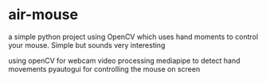 # air-mouse
a simple python project using OpenCV which uses hand moments to control your mouse. Simple but sounds very interesting

using openCV for webcam video processing
mediapipe to detect hand movements
pyautogui for controlling the mouse on screen
